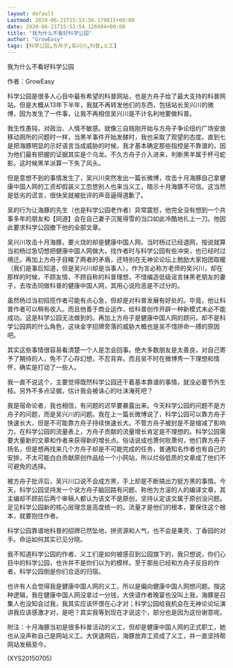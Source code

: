 ```yaml
---
layout: default
Lastmod: 2020-06-21T15:53:56.179815+00:00
date: 2020-06-21T15:53:54.126984+00:00
title: "我为什么不看好科学公园"
author: "GrowEasy"
tags: [科学公园,方舟子,吴兴川,科普,义工]
---
```


我为什么不看好科学公园

作者：GrowEasy

科学公园是很多人心目中最有希望的科普网站，也是方舟子给了最大支持的科普网站。但是大概从13年下半年，我就不再转发他们的东西，包括站长吴兴川的微博，因为发生了一件事，让我不再相信吴兴川是不计名利地要做科普。

我生性愚钝，对政治、人情不敏感。就像三自贱刚开始与方舟子争论纽约广场安放移动厕所的问题时一样，当黑羊事件开始发酵时，我也采取了观望的态度。直到七是把海豚明显的示好语言当成威胁的时候，我才基本确定那些指控是不靠谱的，因为他们最有把握的证据其实是个乌龙。不久方舟子介入进来，判断黑羊属于杯弓蛇影。这时候黑羊派算一下失了风头。

但是意想不到的事情发生了，吴兴川突然发出一篇长微博，攻击十月海豚自己拿健康中国人网的工资却假装义工忽悠别人也来当义工，暗示十月海豚不可信。这当然是低劣的谎言，很快吴就被批评的声音逼得道歉了。

吴的行为让海豚的先生（也是科学公园老作者）异常震怒，他完全没有想到一个共事多年的朋友和【同道】会在自己妻子沉冤得雪的当口如此冷酷地扎上一刀。他因此要求科学公园撤下他的全部文章。

吴兴川攻击十月海豚，要火烧的却是健康中国人网。当时杨过已经退网，按说就算当初杨过急切想把健康中国人网做大，找作者时与科学公园有些冲突，也已经时过境迁。再加上方舟子目睹了两者的矛盾，还特别在无神论论坛上勉励大家抱团取暖（我们是事后知道，但是吴兴川却是当事人）。作为言必称方老师的吴兴川，却在那样的时候，不顾友情，不顾自称的科普理想，不惜编造低级谣言抹黑老朋友的妻子，去攻击同做科普的健康中国人网，其用心说险恶是不过分的。

虽然杨过当初招揽作者可能有点心急，但却是对科普发展有好处的。毕竟，他让科普作者可以稍有收入。而且他善于商业运作，给科普创作开辟一种新模式未必不能成功。这是科学公园无法做到的。再加上方舟子是健康中国人网的顾问，却不是科学公园网的什么角色，这块金字招牌旁落的威胁大概也是吴不惜拼命一搏的原因吧。

其实这些事情很容易看清楚一个人是怎会回事。绝大多数朋友是太善良，对自己寄予了期待的人，免不了心存幻想，不忍背弃。而且吴不时在微博秀一下理想和情怀，确实是打动了一些人。

我一直不说这个，主要觉得既然科学公园还干着基本靠谱的事情，就没必要节外生枝。另外不多点证据，估计我会被诛心的吐沫淹死吧？

我是宿命论者，我也相信，有问题的迟早要暴露出来。今天科学公园的问题不是方舟子的问题，而是吴兴川的问题。我在上一篇长微博说了，科学公园可以靠方舟子快速长大，但是不可能靠方舟子持续快速长大。不管方舟子被封是不是缩减了影响力，在科学公园的流量表上，方舟子贡献的流量增长肯定是不理想的。科学公园需要大量新的文章和作者来获得新的增长点。俗话说成也萧何败萧何，他们靠方舟子扬名，但是想再找来几个方舟子却是不可能完成的任务，普通知名作者也有自己的安排，不太可能白白贡献原创作品给一个小网站，所以烂俗低质的文章成了他们不可避免的选择。

被方舟子批评后，吴兴川口说不会成方黑，手上却是不断搞出力挺方黑的事情。今天，科学公园坚持发一个说方舟子脑回路有问题、称他为方滚的人的编译文章，其主编却不顾前后两个审稿人都认为该文不是原创，坚持认定该文属于原创没问题。足见科学公园新的核心层理念是高度统一的。流量才是他们的根本，要保住这个根本，就要抱住作者。

科学公园靠谱地科普的招牌已然坠地，拼资源和人气，也不会是果壳、丁香园的对手。命运如何其实已见分晓。

我不知道科学公园的作者、义工们是如何被感召到公园旗下的，我只想说，你们心目中的科学公园，也许并不是你们以为的模样。至于那些已经和方舟子反目的作者，科学公园倒是你们合适的归宿。

也许有人会觉得我是健康中国人网的义工，所以是偏向健康中国人网想问题。按这种逻辑，我在健康中国人网没拿过一分钱，大侠请作者晚宴也没叫上我，海豚是召集人也没知会过我，我其实应该怀恨在心才对；科学公园给我机会在无神论论坛演讲我应该感激才对，是吧？其实我等到现在才说这个，部分也是因为这份谢意呢。

附注：十月海豚当初是很多科普活动的义工，但却是健康中国人网的正式职工，她也从没声称自己是网站义工。大侠退网后，海豚放弃工资成了义工，并一直坚持帮网站发稿至今。

(XYS20150705)

